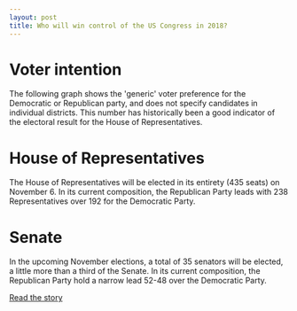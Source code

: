 ```yaml
---
layout: post
title: Who will win control of the US Congress in 2018?
---
```


# Voter intention
The following graph shows the 'generic' voter preference for the Democratic or Republican party, and does not specify candidates in individual districts.
This number has historically been a good indicator of the electoral result for the House of Representatives. 

# House of Representatives
The House of Representatives will be elected in its entirety (435 seats) on November 6. In its current composition, the Republican Party leads with 238 Representatives over 192 for the Democratic Party.

# Senate
In the upcoming November elections, a total of 35 senators will be elected, a little more than a third of the Senate. In its current composition, the Republican Party hold a narrow lead 52-48 over the Democratic Party.

[Read the story](https://www.univision.com/noticias/elecciones-2018/who-will-win-control-of-the-us-congress-in-2018)
